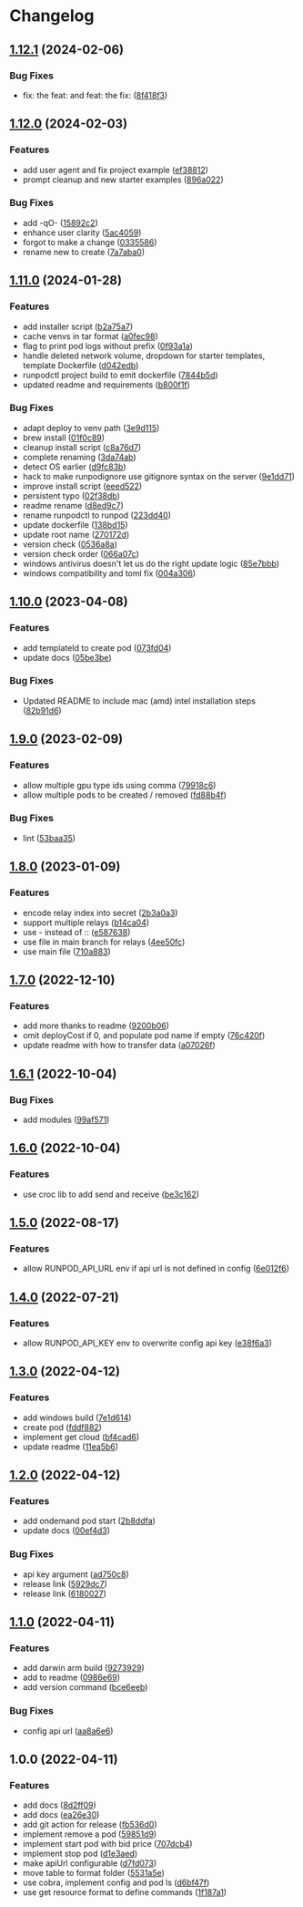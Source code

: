 # Changelog

## [1.12.1](https://github.com/runpod/runpodctl/compare/v1.12.0...v1.12.1) (2024-02-06)


### Bug Fixes

* fix: the feat: and feat: the fix: ([8f418f3](https://github.com/runpod/runpodctl/commit/8f418f330f07a3ec42490fcf2275734a02d76065))

## [1.12.0](https://github.com/runpod/runpodctl/compare/v1.11.0...v1.12.0) (2024-02-03)


### Features

* add user agent and fix project example ([ef38812](https://github.com/runpod/runpodctl/commit/ef388126577c5983d73c9b67837d9a72df353ea1))
* prompt cleanup and new starter examples ([896a022](https://github.com/runpod/runpodctl/commit/896a02297a68d350ce815d39a399a9e1fe7b8650))


### Bug Fixes

* add -qO- ([15892c2](https://github.com/runpod/runpodctl/commit/15892c2f92299595216797b3d9b8c857ead1fdcc))
* enhance user clarity ([5ac4059](https://github.com/runpod/runpodctl/commit/5ac4059d0f3560d80572defa9ab09e139b8977c9))
* forgot to make a change ([0335586](https://github.com/runpod/runpodctl/commit/0335586b9c44818d58bcba00c1d2653d90649dca))
* rename new to create ([7a7aba0](https://github.com/runpod/runpodctl/commit/7a7aba0df85fba0b40028e4c8b39f43be25ae9da))

## [1.11.0](https://github.com/runpod/runpodctl/compare/v1.10.0...v1.11.0) (2024-01-28)


### Features

* add installer script ([b2a75a7](https://github.com/runpod/runpodctl/commit/b2a75a7f5d16271d898e0d4457500e68fe380b8a))
* cache venvs in tar format ([a0fec98](https://github.com/runpod/runpodctl/commit/a0fec9823d068d063e3f1f5ff77bc4c1815a7b7e))
* flag to print pod logs without prefix ([0f93a1a](https://github.com/runpod/runpodctl/commit/0f93a1a70fcf7742c4e0351c5822c90d177c8014))
* handle deleted network volume, dropdown for starter templates, template Dockerfile ([d042edb](https://github.com/runpod/runpodctl/commit/d042edba17b47a565ea38b17f88bcfe90a98c47f))
* runpodctl project build to emit dockerfile ([7844b5d](https://github.com/runpod/runpodctl/commit/7844b5d2d06aa538c4af0f809fd76ac89554fe76))
* updated readme and requirements ([b800f1f](https://github.com/runpod/runpodctl/commit/b800f1f2a82532577819e83ecaca3ed1994700b4))


### Bug Fixes

* adapt deploy to venv path ([3e9d115](https://github.com/runpod/runpodctl/commit/3e9d115ba027a1b9007759160cdbb333c970b3a9))
* brew install ([01f0c89](https://github.com/runpod/runpodctl/commit/01f0c89d824ffea179fdc1a0f924b09f6edc897b))
* cleanup install script ([c8a76d7](https://github.com/runpod/runpodctl/commit/c8a76d78cdb193c267ce443158ab9d608857230c))
* complete renaming ([3da74ab](https://github.com/runpod/runpodctl/commit/3da74aba882d06adbf49f59da4a2d92d8e327998))
* detect OS earlier ([d9fc83b](https://github.com/runpod/runpodctl/commit/d9fc83bce91dec8d26e9e6eca319921df6acdb3d))
* hack to make runpodignore use gitignore syntax on the server ([9e1dd71](https://github.com/runpod/runpodctl/commit/9e1dd71aba05a6ffddd43d74c6a582d5fa760448))
* improve install script ([eeed522](https://github.com/runpod/runpodctl/commit/eeed522c066998ab510460bef9f8cd8161d91de7))
* persistent typo ([02f38db](https://github.com/runpod/runpodctl/commit/02f38dbc9e11d2f22028538f73f67c938738be61))
* readme rename ([d8ed9c7](https://github.com/runpod/runpodctl/commit/d8ed9c74621ee092b99900ab076fed11f58b0b92))
* rename runpodctl to runpod ([223dd40](https://github.com/runpod/runpodctl/commit/223dd40102dcf8a460049d04e90ff334471ca3c6))
* update dockerfile ([138bd15](https://github.com/runpod/runpodctl/commit/138bd15551bd3d3ecb0ace33900f926b74f89603))
* update root name ([270172d](https://github.com/runpod/runpodctl/commit/270172d24f1083c88ccbedf3cd22c8bef4d4c32d))
* version check ([0536a8a](https://github.com/runpod/runpodctl/commit/0536a8a4adb687ab927be64e695e1557985a6116))
* version check order ([066a07c](https://github.com/runpod/runpodctl/commit/066a07c55c013a134d19c2b7f3d0962fbb37bb5d))
* windows antivirus doesn't let us do the right update logic ([85e7bbb](https://github.com/runpod/runpodctl/commit/85e7bbb83b77b78b70d408444c42f8901036ba6d))
* windows compatibility and toml fix ([004a306](https://github.com/runpod/runpodctl/commit/004a30610726f67641b412f1f209848bbb3e0f45))

## [1.10.0](https://github.com/runpod/runpodctl/compare/v1.9.0...v1.10.0) (2023-04-08)


### Features

* add templateId to create pod ([073fd04](https://github.com/runpod/runpodctl/commit/073fd04052f05df3db0312c000d5d70aac8ca0ec))
* update docs ([05be3be](https://github.com/runpod/runpodctl/commit/05be3be33826f3840adf7f315c502865480fa91d))


### Bug Fixes

* Updated README to include mac (amd) intel installation steps ([82b91d6](https://github.com/runpod/runpodctl/commit/82b91d6ebd4b2fea214155346134d84161387b30))

## [1.9.0](https://github.com/runpod/runpodctl/compare/v1.8.0...v1.9.0) (2023-02-09)


### Features

* allow multiple gpu type ids using comma ([79918c6](https://github.com/runpod/runpodctl/commit/79918c6ca973a05c20acdc4e5ff622d0566f0fe9))
* allow multiple pods to be created / removed ([fd88b4f](https://github.com/runpod/runpodctl/commit/fd88b4f39f6c4e700226f09f12b8e9db512f303e))


### Bug Fixes

* lint ([53baa35](https://github.com/runpod/runpodctl/commit/53baa35e1deee68f409c4fcbad296c2553649655))

## [1.8.0](https://github.com/runpod/runpodctl/compare/v1.7.0...v1.8.0) (2023-01-09)


### Features

* encode relay index into secret ([2b3a0a3](https://github.com/runpod/runpodctl/commit/2b3a0a326760606121dd6746e1dbc62dcdeb0c79))
* support multiple relays ([b14ca04](https://github.com/runpod/runpodctl/commit/b14ca04737efad73312b958816a735ead3137787))
* use - instead of :: ([e587638](https://github.com/runpod/runpodctl/commit/e587638a75cdb02b280944e5d15f6f6aaf36d379))
* use file in main branch for relays ([4ee50fc](https://github.com/runpod/runpodctl/commit/4ee50fcc403230d2f7789802ed4408660be591c4))
* use main file ([710a883](https://github.com/runpod/runpodctl/commit/710a8830d51ca8b343600009dea7538ae7ae6903))

## [1.7.0](https://github.com/runpod/runpodctl/compare/v1.6.1...v1.7.0) (2022-12-10)


### Features

* add more thanks to readme ([9200b06](https://github.com/runpod/runpodctl/commit/9200b0613d0ccfd2ad94f34ee07ef0cdb3a132bd))
* omit deployCost if 0, and populate pod name if empty ([76c420f](https://github.com/runpod/runpodctl/commit/76c420f34c633e5c0edee0fa7f15157d82aa891a))
* update readme with how to transfer data ([a07026f](https://github.com/runpod/runpodctl/commit/a07026f53171febc5754fb93a977e84b06320f36))

## [1.6.1](https://github.com/Run-Pod/runpodctl/compare/v1.6.0...v1.6.1) (2022-10-04)


### Bug Fixes

* add modules ([99af571](https://github.com/Run-Pod/runpodctl/commit/99af571227a41e4eab106e78af7e5097910ef8db))

## [1.6.0](https://github.com/Run-Pod/runpodctl/compare/v1.5.0...v1.6.0) (2022-10-04)


### Features

* use croc lib to add send and receive ([be3c162](https://github.com/Run-Pod/runpodctl/commit/be3c1620ff5c37060714e026fd810d1069e985ac))

## [1.5.0](https://github.com/Run-Pod/runpodctl/compare/v1.4.0...v1.5.0) (2022-08-17)


### Features

* allow RUNPOD_API_URL env if api url is not defined in config ([6e012f6](https://github.com/Run-Pod/runpodctl/commit/6e012f6f55680a72192c144192a10556d9cc497a))

## [1.4.0](https://github.com/Run-Pod/runpodctl/compare/v1.3.0...v1.4.0) (2022-07-21)


### Features

* allow RUNPOD_API_KEY env to overwrite config api key ([e38f6a3](https://github.com/Run-Pod/runpodctl/commit/e38f6a3ead2b5dbaa5ef4d4d7014ee925a07b128))

## [1.3.0](https://github.com/Run-Pod/runpodctl/compare/v1.2.0...v1.3.0) (2022-04-12)


### Features

* add windows build ([7e1d614](https://github.com/Run-Pod/runpodctl/commit/7e1d614e478bfe3bf92ff1a85a806d7961b8e129))
* create pod ([fddf882](https://github.com/Run-Pod/runpodctl/commit/fddf882211f30e6f5822f59e2cdc2ebb3077c24f))
* implement get cloud ([bf4cad6](https://github.com/Run-Pod/runpodctl/commit/bf4cad661ca0a14d3a13afbe6b3263a749e4efd2))
* update readme ([11ea5b6](https://github.com/Run-Pod/runpodctl/commit/11ea5b6af9863fbf0b89a209f92323b932eec3d3))

## [1.2.0](https://github.com/Run-Pod/runpodctl/compare/v1.1.0...v1.2.0) (2022-04-12)


### Features

* add ondemand pod start ([2b8ddfa](https://github.com/Run-Pod/runpodctl/commit/2b8ddfaf87436785b12cbc03541d43f8e499b6b1))
* update docs ([00ef4d3](https://github.com/Run-Pod/runpodctl/commit/00ef4d377adba4fa69667a081a70869c3c7fcbfe))


### Bug Fixes

* api key argument ([ad750c8](https://github.com/Run-Pod/runpodctl/commit/ad750c8079e447158729e6ca0718a835608039e7))
* release link ([5929dc7](https://github.com/Run-Pod/runpodctl/commit/5929dc74ea6fefcc7560c4b95fb0e5ae74b34f22))
* release link ([6180027](https://github.com/Run-Pod/runpodctl/commit/61800275ab24f40bcadf909a1386ebad01032544))

## [1.1.0](https://github.com/Run-Pod/runpodctl/compare/v1.0.0...v1.1.0) (2022-04-11)


### Features

* add darwin arm build ([9273929](https://github.com/Run-Pod/runpodctl/commit/92739299871660cd977681a782bca6d52c586a0e))
* add to readme ([0986e69](https://github.com/Run-Pod/runpodctl/commit/0986e693ebc4d936b289b7b6e806f9fe500a5a27))
* add version command ([bce6eeb](https://github.com/Run-Pod/runpodctl/commit/bce6eeb4e02737603f2aae3627c81ea1266459a9))


### Bug Fixes

* config api url ([aa8a6e6](https://github.com/Run-Pod/runpodctl/commit/aa8a6e603873df94d6930f4ec9155ed24273de24))

## 1.0.0 (2022-04-11)


### Features

* add docs ([8d2ff09](https://github.com/Run-Pod/runpodctl/commit/8d2ff09e66eaa110b281a0c47711333f5ae18fe9))
* add docs ([ea26e30](https://github.com/Run-Pod/runpodctl/commit/ea26e30939e165b7805e21321b16c0a96247d7cb))
* add git action for release ([fb536d0](https://github.com/Run-Pod/runpodctl/commit/fb536d0e9392f04a6dfd362e928be3d24a59ab4f))
* implement remove a pod ([59851d9](https://github.com/Run-Pod/runpodctl/commit/59851d950a39446610e97fa910466cab468eefc1))
* implement start pod with bid price ([707dcb4](https://github.com/Run-Pod/runpodctl/commit/707dcb45efdec9294113186648734ec24e9d39f9))
* implement stop pod ([d1e3aed](https://github.com/Run-Pod/runpodctl/commit/d1e3aed25513245cffa6a6579f815e2bfb7733b6))
* make apiUrl configurable ([d7fd073](https://github.com/Run-Pod/runpodctl/commit/d7fd0733c32f405d750d984c43396369ae4c6a32))
* move table to format folder ([5531a5e](https://github.com/Run-Pod/runpodctl/commit/5531a5e99b8fb8d520966fc5277751f0870dabdf))
* use cobra, implement config and pod ls ([d6bf47f](https://github.com/Run-Pod/runpodctl/commit/d6bf47f683e90873a160c873c74523a3023a4ac0))
* use get resource format to define commands ([1f187a1](https://github.com/Run-Pod/runpodctl/commit/1f187a195195c43549c47d9bc0e2be90c812d771))

